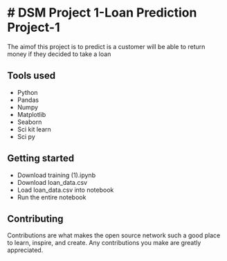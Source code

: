 # # DSM Project 1-Loan Prediction Project-1
The aimof this project is to predict is a customer will be able to return money if they decided to take a loan
## Tools used
- Python
- Pandas
- Numpy
- Matplotlib
- Seaborn
- Sci kit learn
- Sci py

## Getting started
- Download training (1).ipynb
- Download loan_data.csv
- Load loan_data.csv into notebook
- Run the entire notebook

## Contributing
Contributions are what makes the open source network such a good place to learn, inspire, and create. Any contributions you make are greatly appreciated.
